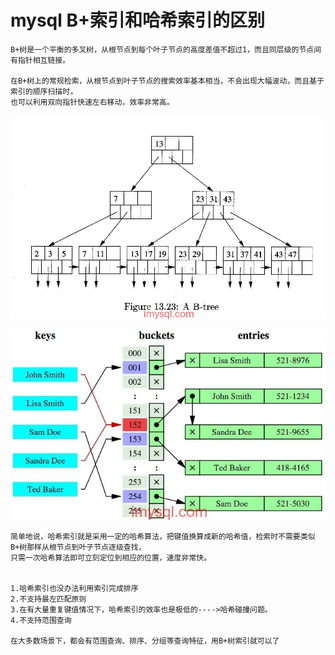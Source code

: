 # mysql B+索引和哈希索引的区别
	
	
	B+树是一个平衡的多叉树，从根节点到每个叶子节点的高度差值不超过1，而且同层级的节点间有指针相互链接。

	在B+树上的常规检索，从根节点到叶子节点的搜索效率基本相当，不会出现大幅波动，而且基于索引的顺序扫描时，
	也可以利用双向指针快速左右移动，效率非常高。
![image](https://github.com/williamzhang11/fastTech/blob/master/src/main/java/com/xiu/fastTech/BPlushashindex/image/btree.jpg)


![image](https://github.com/williamzhang11/fastTech/blob/master/src/main/java/com/xiu/fastTech/BPlushashindex/image/hash.jpg)

	简单地说，哈希索引就是采用一定的哈希算法，把键值换算成新的哈希值，检索时不需要类似B+树那样从根节点到叶子节点逐级查找，
	只需一次哈希算法即可立刻定位到相应的位置，速度非常快。
	
	
	1.哈希索引也没办法利用索引完成排序
	2.不支持最左匹配原则
	3.在有大量重复键值情况下，哈希索引的效率也是极低的---->哈希碰撞问题。
	4.不支持范围查询
	
	在大多数场景下，都会有范围查询、排序、分组等查询特征，用B+树索引就可以了
	
	
